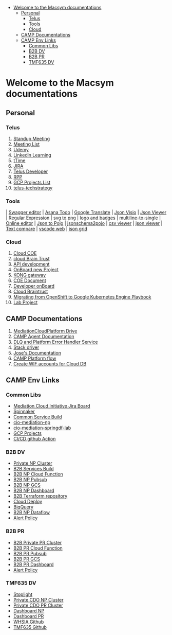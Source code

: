 - [Welcome to the Macsym documentations](#welcome-to-the-macsym-documentations)
  - [Personal](#personal)
    - [Telus](#telus)
    - [Tools](#tools)
    - [Cloud](#cloud)
  - [CAMP Documentations](#camp-documentations)
  - [CAMP Env Links](#camp-env-links)
    - [Common Libs](#common-libs)
    - [B2B DV](#b2b-dv)
    - [B2B PR](#b2b-pr)
    - [TMF635 DV](#tmf635-dv)

# Welcome to the Macsym documentations
## Personal
### Telus
1. [Standup Meeting](https://meet.google.com/bdu-pdwq-bgj)
2. [Meeting List](meeting.md)
3. [Udemy](https://telus-2.udemy.com/organization/home/)
4. [Linkedin Learning](https://www.linkedin.com/learning/?setupTimeGoal=false&showCongrats=false&u=2093516)
5. [tTime](https://go/ttime)
6. [JIRA](https://jira.tsl.telus.com/projects/MCI/issues?filter=myopenissues)
7. [Telus Developer](https://simplify.telus.com/)
8. [RPP](https://rpp.tsl.telus.com/team/my_dashboard.cfm?id=834154)
9. [GCP Projects List](projects.md)
10. [telus-techstrategy](https://telus-techstrategy.atlassian.net)

### Tools
| [Swagger editor](https://editor-next.swagger.io/) | [Asana Todo](https://app.asana.com/0/home/1199136359795992) | [Google Translate](https://translate.google.ca/) 
| [Json Visio](https://jsonvisio.com/editor) | [Json Viewer](https://jsonhero.io/) | [Regular Expression](https://regex101.com/) 
| [svg to png](https://cloudconvert.com/svg-to-png) | [logo and badges](https://shields.io/) | [multiline-to-single](https://tools.knowledgewalls.com/online-multiline-to-single-line-converter) | [Online editor](https://phcode.dev/) | [Json to Pojo](https://json2csharp.com/code-converters/json-to-pojo) 
| [jsonschema2pojo](https://www.jsonschema2pojo.org/) | [csv viewer](https://projectcsv.github.io/) | [json viewer](https://projectcsv.github.io/)
| [Text compare](https://text-compare.netlify.app/) | [vscode web](https://vscode.dev/) | [json grid](https://jsongrid.com/)
   
### Cloud 
1. [Cloud COE](https://sites.google.com/telus.com/cloudcoe/home) 
2. [cloud Brain Trust](https://sites.google.com/telus.com/cloudbraintrust/home)
3. [API development](https://go/api)
4. [OnBoard new Project](https://onboard.cloudapps.telus.com/onboard/home)
5. [KONG gateway](https://go/dev)
6. [COE Document](https://github.com/telus/cloud-coe-documentation)
7. [Developer onBoard](onboard.md)
8. [Cloud Braintrust](https://sites.google.com/telus.com/cloudbraintrust/home)
9. [Migrating from OpenShift to Google Kubernetes Engine Playbook](https://github.com/telus/engineering-productivity/blob/main/flows-to-gcp/openshift-gke-flow.md)
10. [Lab Project](https://console.cloud.google.com/home/dashboard?project=cdo-mediation-poc-lab-3af725)

## CAMP Documentations
1. [MediationCloudPlatform Drive](https://drive.google.com/drive/folders/0ACFC9yOWQ1duUk9PVA)
2. [CAMP Agent Documentation](https://drive.google.com/file/d/1eRjdvl8m5X5hsEOXTpnL8Dq3ueDWD5H2/view?usp=sharing)
3. [DLQ and Platform Error Handler Service](dlqservice.md)
4. [Stack driver](https://drive.google.com/file/d/1IKXLRY78IPJ3vnQAFahQevAQcIrkFghp/view?usp=sharing)
5. [Jose's Documentation](https://drive.google.com/drive/folders/1uoynfR4ueX0MpTmNqytkXvYyhsjXU-bN)
6. [CAMP Platform flow](https://app.diagrams.net/#G1o_h7mGxOu2O8vNgEcv8ncwSbEnWkXDg7)
7. [Create WIF accounts for Cloud DB](https://docs.google.com/document/d/1xRPOuXNuonoZhSUP1vpN4VmiEkZyGtQGcB_jQIf4nGM/edit)

## CAMP Env Links
### Common Libs
- [Mediation Cloud Initiative Jira Board](https://jira.tsl.telus.com/secure/RapidBoard.jspa?projectKey=MCI&rapidView=6362)
- [Spinnaker](https://spinnaker.cloudapps.telus.com/#/applications/mediation-data/executions) 
- [Common Service Build](https://console.cloud.google.com/cloud-build/builds;region=global?project=cio-mediation-np-41371c)
- [cio-mediation-np](https://console.cloud.google.com/home/dashboard?project=cio-mediation-np-41371c)
- [cio-mediation-springdf-lab](https://console.cloud.google.com/home/dashboard?project=cio-mediation-springdf-lab-3f)
- [GCP Projects](gcpprojects.md)
- [CI/CD github Action](https://github.com/telus/ep-cicd-generator/blob/main/setup-guide-gke-cicd.md)
 
### B2B DV
- [Private NP Cluster](https://console.cloud.google.com/kubernetes/workload/overview?project=cio-gke-private-yul-001-9ed5d0&pageState=(%22savedViews%22:(%22i%22:%22ba74e24f136e411c8c78677d88fa53ac%22,%22c%22:%5B%5D,%22n%22:%5B%22mediation-data%22%5D)))  
- [B2B Services Build](https://console.cloud.google.com/cloud-build/builds?project=cio-mediation-data-np-c0f674)
- [B2B NP Cloud Function](https://console.cloud.google.com/functions/list?project=cio-mediation-data-np-c0f674)
- [B2B NP Pubsub](https://console.cloud.google.com/cloudpubsub/topic/list?project=cio-mediation-data-np-c0f674)
- [B2B NP GCS](https://console.cloud.google.com/storage/browser?project=cio-mediation-data-np-c0f674&prefix=)
- [B2B NP Dashboard](https://console.cloud.google.com/monitoring/dashboards/builder/d6567607-cacf-49fa-8575-7c743f4cdbdd?project=cio-stackdriver-np-b75434&dashboardBuilderState=%257B%2522editModeEnabled%2522:false%257D&timeDomain=1h)
- [B2B Terraform repository](https://github.com/telus/tf-infra-cio-mediation-data)
- [Cloud Deploy](https://console.cloud.google.com/deploy/delivery-pipelines?referrer=search&project=cio-mediation-data-np-c0f674)
- [BiqQuery](https://console.cloud.google.com/bigquery?project=cdo-datahub-mediation-np-55b8&ws=!1m0)
- [B2B NP Dataflow](https://console.cloud.google.com/dataflow/jobs?project=cio-mediation-data-np-c0f674)
- [Alert Policy](https://console.cloud.google.com/monitoring/alerting/policies?project=cio-stackdriver-np-b75434)

### B2B PR
- [B2B Private PR Cluster](https://console.cloud.google.com/kubernetes/workload/overview?project=cio-gke-private-yul-001-2396bd&pageState=(%22savedViews%22:(%22i%22:%22e2cf5cb11fab499989e04d2f388eace4%22,%22c%22:%5B%5D,%22n%22:%5B%22mediation-data%22%5D)))
- [B2B PR Cloud Function](https://console.cloud.google.com/functions/list?project=cio-mediation-data-pr-8087d8)
- [B2B PR Pubsub](https://console.cloud.google.com/cloudpubsub/subscription/list?project=cio-mediation-data-pr-8087d8)
- [B2B PR GCS](https://console.cloud.google.com/storage/browser?project=cio-mediation-data-pr-8087d8&prefix=)
- [B2B PR Dashboard](https://console.cloud.google.com/monitoring/dashboards/builder/0705a23f-2e53-4d91-904b-8dd19d0b1894?project=cio-stackdriver-pr-7f46b3&dashboardBuilderState=%257B%2522editModeEnabled%2522:false%257D&timeDomain=1h)
- [Alert Policy](https://console.cloud.google.com/monitoring/alerting/policies?project=cio-stackdriver-pr-7f46b3)

### TMF635 DV
- [Stoplight](https://telus-next.stoplight.io/tsbt/usage-management-tmf635-entity/version%2F4.0)
- [Private CDO NP Cluster](https://console.cloud.google.com/kubernetes/workload/overview?project=cdo-gke-private-np-1a8686&pageState=(%22savedViews%22:(%22i%22:%2298bcc51e80db4f2fb277d4711c458e76%22,%22c%22:%5B%5D,%22n%22:%5B%22mediation-data%22,%22mediation-usage%22,%22mediation-control%22%5D)))
- [Private CDO PR Cluster](https://console.cloud.google.com/kubernetes/workload/overview?project=cdo-gke-private-pr-7712d7&pageState=(%22savedViews%22:(%22i%22:%2223bbc92a158d4eddb55ed18fee839b87%22,%22c%22:%5B%5D,%22n%22:%5B%22mediation-data%22,%22mediation-usage%22,%22mediation-control%22%5D)))
- [Dashboard NP](https://console.cloud.google.com/monitoring/dashboards/builder/2ae9924d-83a8-4064-9efd-d48d08422aa0?project=cio-stackdriver-np-b75434&dashboardBuilderState=%257B%2522editModeEnabled%2522:false%257D&timeDomain=1h)
- [Dashboard PR](https://console.cloud.google.com/monitoring/dashboards/builder/8b075304-589d-43ca-bd34-7357f2f9cfb4?project=cio-stackdriver-pr-7f46b3&dashboardBuilderState=%257B%2522editModeEnabled%2522:false%257D&timeDomain=1h)
- [WHSIA Github](https://github.com/telus/cio-mediation-usage-management-tmf635-entity-whsia)
- [TMF635 Github](https://github.com/telus/cio-mediation-usage-management-tmf635-entity-enterprise)

